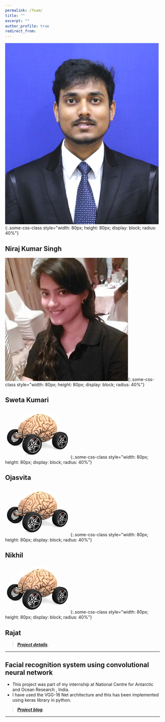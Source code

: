 ```yaml
---
permalink: /Team/
title: ""
excerpt: ""
author_profile: true
redirect_from: 
---
```


![test](Niraj.jpg){:.some-css-class style="width: 80px; height: 80px; display: block; radius: 40%"}
## Niraj Kumar Singh     

![test](Sweta.jpeg){:.some-css-class style="width: 80px; height: 80px; display: block; radius: 40%"}    
## Sweta Kumari

![test](neuromotive.jpg){:.some-css-class style="width: 80px; height: 80px; display: block; radius: 40%"}
## Ojasvita

![test](neuromotive.jpg){:.some-css-class style="width: 80px; height: 80px; display: block; radius: 40%"}
## Nikhil

![test](neuromotive.jpg){:.some-css-class style="width: 80px; height: 80px; display: block; radius: 40%"}
## Rajat

> [**_Project details_**](https://anirudhk686.github.io/Seekhne-Sikhao-Initiative/).

***

## Facial recognition system using convolutional neural network 

* This project was part of my internship at National Centre for Antarctic and Ocean Research , India. 
* I have used the VGG-16 Net architecture and this has been implemented using keras library in python.

> [**_Project blog_**](https://anirudhk686.github.io/facial_recognition/).

***
